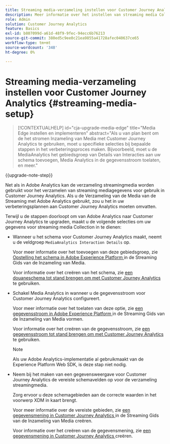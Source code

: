 ```yaml
---
title: Streaming media-verzameling instellen voor Customer Journey Analytics
description: Meer informatie over het instellen van streaming media Collection voor Customer Journey Analytics
role: Admin
solution: Customer Journey Analytics
feature: Basics
exl-id: b807099d-a61d-48f9-9fec-94ecc6b76213
source-git-commit: 380ed5c9ee0c21ea9855a41728afec040637ce65
workflow-type: tm+mt
source-wordcount: '348'
ht-degree: 0%

---
```


# Streaming media-verzameling instellen voor Customer Journey Analytics {#streaming-media-setup}

<!-- markdownlint-disable MD034 -->

>[!CONTEXTUALHELP]
>id="cja-upgrade-media-edge"
>title="Media Edge instellen en implementeren"
>abstract="Als u van plan bent om de het stromen Inzameling van Media met Customer Journey Analytics te gebruiken, moet u specifieke selecties bij bepaalde stappen in het verbeteringsproces maken. Bijvoorbeeld, moet u de MediaAnalytics het gebiedsgroep van Details van Interacties aan uw schema toevoegen, Media Analytics in de gegevensstroom toelaten, en meer."

<!-- markdownlint-enable MD034 -->

{{upgrade-note-step}}

Net als in Adobe Analytics kan de verzameling streamingmedia worden gebruikt voor het verzamelen van streaming mediagegevens voor gebruik in Customer Journey Analytics. Als u de Verzameling van de Media van de Streaming met Adobe Analytics gebruikt, zou u het in uw verbeteringsplannen aan Customer Journey Analytics moeten omvatten.

Terwijl u de stappen doorloopt om van Adobe Analytics naar Customer Journey Analytics te upgraden, maakt u de volgende selecties om uw gegevens voor streaming media Collection in te dienen:

* Wanneer u het schema voor Customer Journey Analytics maakt, neemt u de veldgroep `MediaAnalytics Interaction Details` op.

  Voor meer informatie over het toevoegen van deze gebiedsgroep, zie [ Opstelling het schema in Adobe Experience Platform ](https://experienceleague.adobe.com/en/docs/media-analytics/using/implementation/edge-recommended/media-edge-sdk/implementation-edge#set-up-the-schema-in-adobe-experience-platform) in de Streaming Gids van de Inzameling van Media.

  Voor informatie over het creëren van het schema, zie [ een douaneschema tot stand brengen om met Customer Journey Analytics ](/help/getting-started/cja-upgrade/cja-upgrade-schema-create.md) te gebruiken.

* Schakel Media Analytics in wanneer u de gegevensstroom voor Customer Journey Analytics configureert.

  Voor meer informatie over het toelaten van deze optie, zie [ een gegevensstroom in Adobe Experience Platform ](https://experienceleague.adobe.com/en/docs/media-analytics/using/implementation/edge-recommended/media-edge-sdk/implementation-edge#configure-a-datastream-in-adobe-experience-platform) in de Streaming Gids van de Inzameling van Media vormen.

  Voor informatie over het creëren van de gegevensstroom, zie [ een gegevensstroom tot stand brengen om met Customer Journey Analytics ](/help/getting-started/cja-upgrade/cja-upgrade-datastream.md) te gebruiken.

  >[!NOTE]
  >
  >Als uw Adobe Analytics-implementatie al gebruikmaakt van de Experience Platform Web SDK, is deze stap niet nodig.

* Neem bij het maken van een gegevensweergave voor Customer Journey Analytics de vereiste schemavelden op voor de verzameling streamingmedia.

  Zorg ervoor u deze schemagebieden aan de correcte waarden in het voorwerp XDM in kaart brengt.

  Voor meer informatie over de vereiste gebieden, zie [ een gegevensmening in Customer Journey Analytics ](/help/getting-started/cja-upgrade/cja-upgrade-dataview.md) in de Streaming Gids van de Inzameling van Media creëren.

  Voor informatie over het creëren van de gegevensmening, zie [ een gegevensmening in Customer Journey Analytics ](/help/getting-started/cja-upgrade/cja-upgrade-dataview.md) creëren.

<!--

------------------

The steps for implementing the Streaming Media Collection in Customer Journey Analytics differ depending on your current Streaming Media Collection implementation in Adobe Analytics. 

Streaming Media Collection can be implemented in Adobe Analytics in either of the following ways:

* [Edge Network implementations for the Streaming Media Collection](#edge-network-implementations)

* [Adobe Analytics-only implementations for the Streaming Media Collection](#adobe-analytics-only-implementations)

For more information about the differences between these implementation methods, see [Implement the Streaming Media Collection](https://experienceleague.adobe.com/en/docs/media-analytics/using/implementation/overview) in the Streaming Media Collection Guide.

## Edge Network implementations for the Streaming Media Collection

If the Streaming Media Collection is [implemented using the Edge Network in your Adobe Analytics implementation](https://experienceleague.adobe.com/en/docs/media-analytics/using/implementation/overview#edge-implementation-methods), this means that some steps that are required to upgrade the Streaming Media Collection to Customer Journey Analytics have already been completed as part of your Adobe Analytics implementation. Following are the completed steps:

* [Set up the schema in Adobe Experience Platform](https://experienceleague.adobe.com/en/docs/media-analytics/using/implementation/edge-recommended/media-edge-sdk/implementation-edge#set-up-the-schema-in-adobe-experience-platform)

* [Create a dataset in Adobe Experience Platform](https://experienceleague.adobe.com/en/docs/media-analytics/using/implementation/edge-recommended/media-edge-sdk/implementation-edge#create-a-dataset-in-adobe-experience-platform)

* [Configure a datastream in Adobe Experience Platform](https://experienceleague.adobe.com/en/docs/media-analytics/using/implementation/edge-recommended/media-edge-sdk/implementation-edge#configure-a-datastream-in-adobe-experience-platform)

The following additional steps need to be completed as part of the upgrade to Customer Journey Analytics:

>[!NOTE]
>
>As you complete the Customer Journey Analytics upgrade steps, make sure you use the schema, dataset, and datastream from your Streaming Media Collection implementation in Adobe Analytics.

* [Create a connection in Customer Journey Analytics](/help/getting-started/cja-upgrade/cja-upgrade-connection.md)

* [Create a data view in Customer Journey Analytics](/help/getting-started/cja-upgrade/cja-upgrade-dataview.md)


## Adobe Analytics-only implementations for the Streaming Media Collection

If the Streaming Media Collection is [implemented using an Adobe Analytics-only implementation in your Adobe Analytics environment](https://experienceleague.adobe.com/en/docs/media-analytics/using/implementation/overview#adobe-analytics-only-implementation-methods), this means that Streaming Media data is not yet going to Edge Network. 

As you create the schema, dataset, datastream, connection, and data view as part of your upgrade from Adobe Analytics to Customer Journey Analytics, make the following selections to account for Streaming Media Collection data:

* When creating the schema for Customer Journey Analytics, include the `MediaAnalytics Interaction Details` field group.

  For more information about adding this field group, see [Set up the schema in Adobe Experience Platform](https://experienceleague.adobe.com/en/docs/media-analytics/using/implementation/edge-recommended/media-edge-sdk/implementation-edge#set-up-the-schema-in-adobe-experience-platform) in the Streaming Media Collection Guide.

  For information about creating the schema, see [Create a custom schema to use with Customer Journey Analytics](/help/getting-started/cja-upgrade/cja-upgrade-schema-create.md).

* When configuring the datastream for Customer Journey Analytics, enable Media Analytics. 

  For more information about enabling this option, see [Configure a datastream in Adobe Experience Platform](https://experienceleague.adobe.com/en/docs/media-analytics/using/implementation/edge-recommended/media-edge-sdk/implementation-edge#configure-a-datastream-in-adobe-experience-platform) in the Streaming Media Collection Guide.

  For information about creating the datastream, see [Create a datastream to use with Customer Journey Analytics](/help/getting-started/cja-upgrade/cja-upgrade-datastream.md).

* When creating a data view for Customer Journey Analytics, include the required schema fields for the Streaming Media Collection.

  Make sure you map these schema fieldds to the correct values in the XDM object.

  For more information about the required fields, see [Create a data view in Customer Journey Analytics](/help/getting-started/cja-upgrade/cja-upgrade-dataview.md) in the Streaming Media Collection Guide.

  For information about creating the data view, see [Create a data view in Customer Journey Analytics](/help/getting-started/cja-upgrade/cja-upgrade-dataview.md).

  -->
